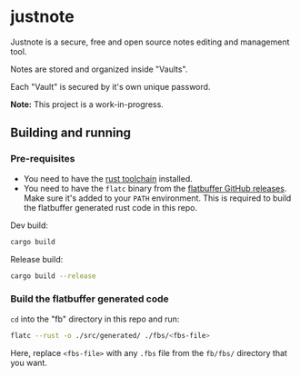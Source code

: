 # justnote

Justnote is a secure, free and open source notes editing and management tool.

Notes are stored and organized inside "Vaults".

Each "Vault" is secured by it's own unique password.

**Note:** This project is a work-in-progress.

## Building and running

### Pre-requisites
- You need to have the [rust toolchain](https://rustup.rs/) installed.
- You need to have the `flatc` binary from the [flatbuffer GitHub releases](https://github.com/google/flatbuffers/releases). Make sure it's added to your `PATH` environment.
  This is required to build the flatbuffer generated rust code in this repo.

Dev build:

```bash
cargo build
```

Release build:

```bash
cargo build --release
```

### Build the flatbuffer generated code

`cd` into the "fb" directory in this repo and run:

```bash
flatc --rust -o ./src/generated/ ./fbs/<fbs-file>
```

Here, replace `<fbs-file>` with any `.fbs` file from the `fb/fbs/` directory
that you want.

